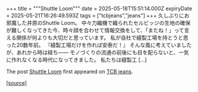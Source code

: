 +++
title = """Shuttle Loom"""
date = 2025-05-18T15:51:14.000Z
expiryDate = 2025-05-21T16:26:49.593Z
tags = ["tcbjeans","jeans"]
+++
久しぶりにお邪魔した井原のShuttle Loom。 中々力織機で織られたセルビッジの生地の確保が難しくなってきた今、時々顔を合わせて情報交換をして、「またね！」って言える関係が何よりも大切だと思っています。 私が自社で縫製工場を持とうと思った20数年前。 『縫製工場だけを作れば安泰だ！』 そんな風に考えていましたが、あれから時は経ち—— モノづくりの流通の前後にも目を配らないと、一気に作れなくなる時代になってきました。 私たちは縫製工 \[…\]

The post [Shuttle Loom](http://tcbjeans.com/2025/05/19/52475) first appeared on [TCB jeans](http://tcbjeans.com).

[[source]](http://tcbjeans.com/2025/05/19/52475)

